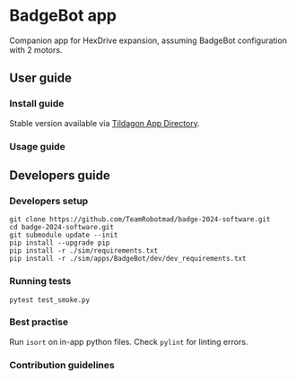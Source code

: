 # BadgeBot app

Companion app for HexDrive expansion, assuming BadgeBot configuration with 2 motors.

## User guide

### Install guide

Stable version available via [Tildagon App Directory](https://apps.badge.emfcamp.org/).

### Usage guide

## Developers guide

### Developers setup
```
git clone https://github.com/TeamRobotmad/badge-2024-software.git
cd badge-2024-software.git
git submodule update --init
pip install --upgrade pip
pip install -r ./sim/requirements.txt
pip install -r ./sim/apps/BadgeBot/dev/dev_requirements.txt
```


### Running tests
```
pytest test_smoke.py
```

### Best practise
Run `isort` on in-app python files. Check `pylint` for linting errors.


### Contribution guidelines
